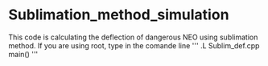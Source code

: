# Sublimation_method_simulation
This code is calculating the deflection of dangerous NEO using sublimation method. 
If you are using root, type in the comande line
'''
.L Sublim_def.cpp
main()
'''
